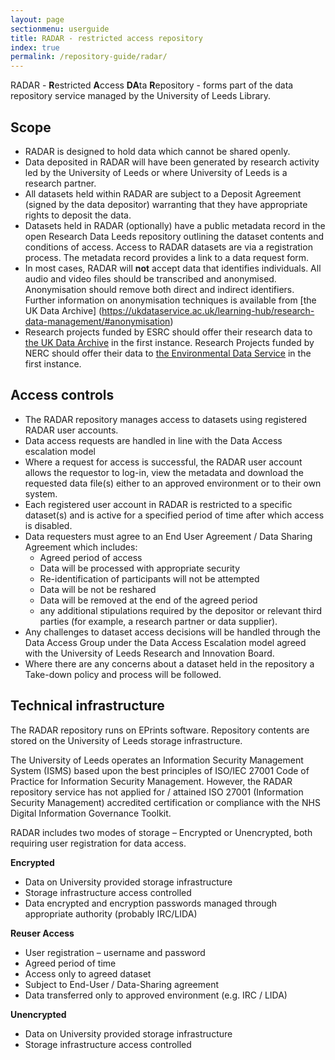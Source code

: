 ```yaml
---
layout: page
sectionmenu: userguide
title: RADAR - restricted access repository
index: true
permalink: /repository-guide/radar/
---
```


RADAR - **R**estricted **A**ccess **DA**ta **R**epository - forms part of the data repository service managed by the University of Leeds Library.

## Scope
 
* RADAR is designed to hold data which cannot be shared openly. 
* Data deposited in RADAR will have been generated by research activity led by the University of Leeds or where University of Leeds is a research partner.  
* All datasets held within RADAR are subject to a Deposit Agreement (signed by the data depositor) warranting that they have appropriate rights to deposit the data.  
* Datasets held in RADAR (optionally) have a public metadata record in the open Research Data Leeds repository outlining the dataset contents and conditions of access.  Access to RADAR datasets are via a registration process. The metadata record provides a link to a data request form.
* In most cases, RADAR will **not** accept data that identifies individuals. All audio and video files should be transcribed and anonymised. Anonymisation should remove both direct and indirect identifiers. Further information on anonymisation techniques is available from [the UK Data Archive] 
(https://ukdataservice.ac.uk/learning-hub/research-data-management/#anonymisation)
* Research projects funded by ESRC should offer their research data to [the UK Data Archive](https://ukdataservice.ac.uk/deposit-data) in the first instance. Research Projects funded by NERC should offer their data to [the Environmental Data Service](https://eds.ukri.org/environmental-data-service) in the first instance.

## Access controls 

* The RADAR repository manages access to datasets using registered RADAR user accounts. 
* Data access requests are handled in line with the Data Access escalation model  
* Where a request for access is successful, the RADAR user account allows the requestor to log-in, view the metadata and download the requested data file(s) either to an approved environment or to their own system. 
* Each registered user account in RADAR is restricted to a specific dataset(s) and is active for a specified period of time after which access is disabled. 
* Data requesters must agree to an End User Agreement / Data Sharing Agreement which includes: 
  * Agreed period of access 
  * Data will be processed with appropriate security 
  * Re-identification of participants will not be attempted 
  * Data will be not be reshared 
  * Data will be removed at the end of the agreed period 
  * any additional stipulations required by the depositor or relevant third parties (for example, a research partner or data supplier). 
* Any challenges to dataset access decisions will be handled through the Data Access Group under the Data Access Escalation model agreed with the University of Leeds Research and Innovation Board.  
* Where there are any concerns about a dataset held in the repository a Take-down policy and process will be followed. 

## Technical infrastructure 

The RADAR repository runs on EPrints software. Repository contents are stored on the University of Leeds storage infrastructure. 

The University of Leeds operates an Information Security Management System (ISMS) based upon the best principles of ISO/IEC 27001 Code of Practice for Information Security Management. However, the RADAR repository service has not applied for / attained  ISO 27001 (Information Security Management) accredited certification or compliance with the NHS Digital Information Governance Toolkit. 

RADAR includes two modes of storage – Encrypted or Unencrypted, both requiring user registration for data access.  

**Encrypted**

* Data on University provided storage infrastructure 
* Storage infrastructure access controlled 
* Data encrypted and encryption passwords managed through appropriate authority (probably IRC/LIDA) 

**Reuser Access**

* User registration – username and password 
* Agreed period of time 
* Access only to agreed dataset 
* Subject to End-User / Data-Sharing agreement 
* Data transferred only to approved environment (e.g. IRC / LIDA) 

**Unencrypted**

* Data on University provided storage infrastructure 
* Storage infrastructure access controlled 
